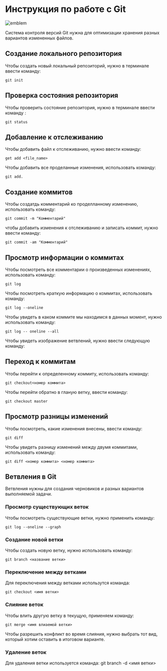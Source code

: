 # **Инструкция по работе с Git**
![emblem](git.jpg)


Система контроля версий Git нужна для оптимизации хранения разных вариантов измененных файлов.

## Создание локального репозитория

Чтобы создать новый локальный репозиторий, нужно в терминале ввести команду:

    git init

## Проверка состояния репозитория

Чтобы проверить состояние репозитория, нужно в терминале ввести команду :

    git status

 ## Добавление к отслеживанию

 Чтобы добавить файл к отслеживанию, нужно ввести команду:

    get add <file_name>   

Чтобы добавить все проделанные изменения, использовать команду:

    git add.

## Создание коммитов

Чтобы создатдь комментарий ко проделланному изменению, использовать команду:

    git commit -m "Комментарий"

чтобы добавить изменения к отслеживанию и записать коммит, нужно ввести команду:

    git commit -am "Комментарий"

## Просмотр информации о коммитах

Чтобы посмотреть все комментарии о произведенных изменениях, использовать команду:

    git log

Чтобы посмотреть краткую информацию о коммитах, использовать команду:

    git log --oneline

Чтобы увидеть в каком коммите мы находимся в данных момент, нужно использовать команду:

    git log -- oneline --all

Чтобы увидеть изображение ветвлений, нужно ввести следующую команду:



## Переход к коммитам

Чтобы перейти к определенному коммиту, использовать команду:

    git checkout<номер коммита>

Чтобы перейти обратно в гланую ветку, ввести команду:

    git checkout master
    
## Просмотр разницы изменений

Чтобы посмотреть, какие изменения внесены, ввести команду:

    git diff

Чтобы увидеть разницу изменений между двумя коммитами, использовать команду:

    git diff <номер коммита> <номер коммита>

## Ветвления в Git

Ветвления нужны для создания черновиков и разных вариантов выполняемой задачи.


### Просмотр существующих веток

Чтобы посмотреть существующие ветки, нужно применить команду:

    git log --oneline --graph

### Создание новой ветки

Чтобы создать новую ветку, нужно использовать команду:

    git branch <название ветки>

### Переключение между ветками

Для переключения между ветками использутся команда:

    git checkout <имя ветки>
    
### Слияние веток

Чтобы влить другую ветку в текущую, применяем команду:

    git merge <имя влиаемой ветки>

 Чтобы разрешить конфликт во время слияния, нужно выбрать тот вид, который хотим оставить в итоговом варианте. 

 ### Удаление веток

 Для удаления ветки используется команда:
    git branch -d <имя ветки>  
